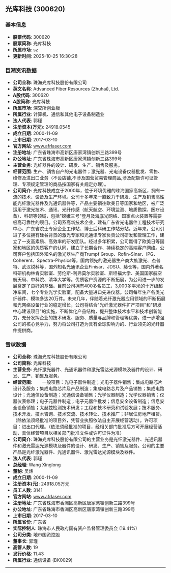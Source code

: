 ## 光库科技 (300620)

### 基本信息

- **股票代码**: 300620
- **股票简称**: 光库科技
- **所属市场**: sz
- **更新时间**: 2025-10-25 16:30:28

### 巨潮资讯数据

- **公司全称**: 珠海光库科技股份有限公司
- **英文名称**: Advanced Fiber Resources (Zhuhai), Ltd.
- **A股代码**: 300620
- **A股简称**: 光库科技
- **所属市场**: 深交所创业板
- **所属行业**: 计算机、通信和其他电子设备制造业
- **法人代表**: 郭瑾
- **注册资本(万元)**: 24918.0545
- **成立日期**: 2000-11-09
- **上市日期**: 2017-03-10
- **官方网站**: www.afrlaser.com
- **注册地址**: 广东省珠海市高新区唐家湾镇创新三路399号
- **办公地址**: 广东省珠海市高新区唐家湾镇创新三路399号
- **主营业务**: 光纤器件的设计、研发、生产、销售及服务。
- **经营范围**: 生产、销售自产的光电器件；激光器、光电设备仪器批发、零售、维修及进出口业务（不设店铺,不涉及国营贸易管理商品,涉及配额许可证管理、专项规定管理的商品按国家有关规定办理）。
- **公司简介**: 光库科技成立于2000年，位于环境优雅的珠海国家高新区，拥有一流的技术、设备及生产环境。公司十多年来一直致力于研发、生产及销售高性能光纤激光器件及光通讯器件等，产品主要销往欧美日等国家和地区，被广泛运用于激光技术、通讯、光纤传感（航天航空、环境监测、地质勘探、医疗设备）、科研等领域，包括"嫦娥三号"登月及海底光网络、国家点火装置等需要极高可靠性的项目。公司系高新技术企业，建有广东省光电器件工程技术研究中心、广东省院士专家企业工作站、博士后科研工作站分站。近年来，公司引进了多位拥有硅谷背景的激光专家和光通讯专家负责公司研发和管理工作，建立了一支高素质、高效率的研发团队。经过多年积累，公司赢得了欧美日等国家和地区的优质客户的认同，建立了长期合作、持续稳定的高端客户网络。公司客户包括国外知名的激光器生产商Trumpf Group、Rofin-Sinar、IPG、Coherent、Spectra-Physics等，国内领先的激光器生产商大族激光、杰普特、武汉锐科等，国外知名光通讯企业Finisar、JDSU、藤仓等，国内外著名科研机构林肯实验室、劳伦斯-利弗莫尔实验室、斯坦福大学、美国国家航空航天局、中科院、清华大学等。优质客户资源的不断拓展，为公司进一步的发展奠定了良好的基础。目前公司拥有400多名员工，3,000多平米的十万级超净车间，七个专业光学实验室，配备大量进口先进仪器。公司每年生产各类光纤器件、模块多达20万件。未来几年，伴随着光纤激光器应用领域的不断拓展和光网络设备行业的稳定增长，公司将结合"光纤激光器件扩产项目"和"研发中心建设项目"的实施，不断优化产品结构，提升整体技术水平和技术创新能力，充分发挥企业的技术研发、服务、质量与品牌和管理等优势，进一步增强公司的核心竞争力，努力将公司打造为具有全球影响力的、行业领先的光纤器件提供商。

### 雪球数据

- **公司全称**: 珠海光库科技股份有限公司
- **公司简称**: 光库科技
- **主营业务**: 光纤激光器件、光通讯器件和激光雷达光源模块及器件的设计、研发、生产、销售及服务。
- **经营范围**: 　　一般项目：光电子器件制造；光电子器件销售；集成电路芯片设计及服务；集成电路芯片及产品制造；集成电路芯片及产品销售；集成电路设计；光通信设备制造；光通信设备销售；光学仪器制造；光学仪器销售；仪器仪表修理；电子元器件制造；电子元器件批发；信息安全设备制造；信息安全设备销售；太赫兹检测技术研发；工程和技术研究和试验发展；技术服务、技术开发、技术咨询、技术交流、技术转让、技术推广；非居住房地产租赁。（除依法须经批准的项目外，凭营业执照依法自主开展经营活动）。许可项目：进出口代理。（依法须经批准的项目，经相关部门批准后方可开展经营活动，具体经营项目以相关部门批准文件或许可证件为准）
- **公司简介**: 珠海光库科技股份有限公司的主营业务是光纤激光器件、光通讯器件和激光雷达光源模块及器件的设计、研发、生产、销售及服务。公司的主要产品是光纤激光器件、光通讯器件、激光雷达光源模块及器件。
- **法人代表**: 郭瑾
- **总经理**: Wang Xinglong
- **董秘**: 吴炜
- **成立日期**: 2000-11-09
- **注册资本(元)**: 24918.05万元
- **员工人数**: 3141
- **官方网站**: www.afrlaser.com
- **注册地址**: 广东省珠海市香洲区高新区唐家湾镇创新三路399号
- **办公地址**: 广东省珠海市香洲区高新区唐家湾镇创新三路399号
- **上市日期**: 2017-03-10
- **所属省份**: 广东省
- **实际控制人**: 珠海市人民政府国有资产监督管理委员会 (19.41%)
- **公司分类**: 地市国资控股
- **董事长**: 郭瑾
- **高管人数**: 19
- **发行价格**: 11.43
- **所属行业**: 通信设备 (BK0029)

---